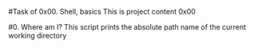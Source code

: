 #Task of 0x00. Shell, basics
This is project content 0x00

#0. Where am I?
This script prints the absolute path name of the current working directory